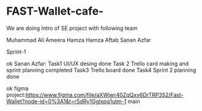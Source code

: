 # FAST-Wallet-cafe-

We are doing Intro of SE project with following team

Muhammad Ali
Ameera Hamza
Hamza Aftab
Sanan Azfar

Sprint-1

ok
Sanan Azfar: Task1 UI/UX desing done
Task 2 
Trello card making and sprint planning completed
Task3
Trello board done
Task4
Sprint 2 planning done

ok
figma project:https://www.figma.com/file/aXWjwr40ZqQxv6DrTRP352/Fast-Wallet?node-id=0%3A1&t=rSdRy1Gglxpq1utm-1
main
